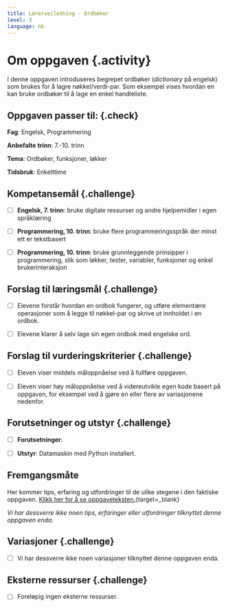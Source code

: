 ```yaml
---
title: Lærerveiledning - Ordbøker
level: 3
language: nb
---
```



# Om oppgaven {.activity}

I denne oppgaven introduseres begrepet ordbøker (*dictionary* på engelsk) som
brukes for å lagre nøkkel/verdi-par. Som eksempel vises hvordan en kan bruke
ordbøker til å lage en enkel handleliste.

## Oppgaven passer til: {.check}

 __Fag__: Engelsk, Programmering

 __Anbefalte trinn__: 7.-10. trinn

 __Tema__: Ordbøker, funksjoner, løkker

 __Tidsbruk__: Enkelttime

## Kompetansemål {.challenge}

- [ ] __Engelsk, 7. trinn__: bruke digitale ressurser og andre hjelpemidler i
      egen språklæring

- [ ] __Programmering, 10. trinn__: bruke flere programmeringsspråk der minst
      ett er tekstbasert

- [ ] __Programmering, 10. trinn__: bruke grunnleggende prinsipper i
      programmering, slik som løkker, tester, variabler, funksjoner og enkel
      brukerinteraksjon

## Forslag til læringsmål {.challenge}

- [ ] Elevene forstår hvordan en ordbok fungerer, og utføre elementære
      operasjoner som å legge til nøkkel-par og skrive ut innholdet i en ordbok.

- [ ] Elevene klarer å selv lage sin egen ordbok med engelske ord.

## Forslag til vurderingskriterier {.challenge}

- [ ] Eleven viser middels måloppnåelse ved å fullføre oppgaven.

- [ ] Eleven viser høy måloppnåelse ved å videreutvikle egen kode basert på
      oppgaven, for eksempel ved å gjøre en eller flere av variasjonene
      nedenfor.

## Forutsetninger og utstyr {.challenge}

- [ ] __Forutsetninger__:

- [ ] __Utstyr__: Datamaskin med Python installert.

## Fremgangsmåte

 Her kommer tips, erfaring og utfordringer til de ulike stegene i den faktiske
 oppgaven. [Klikk her for å se
 oppgaveteksten.](../ordboeker/ordboeker.html){target=_blank}

_Vi har dessverre ikke noen tips, erfaringer eller utfordringer tilknyttet denne
oppgaven enda._

## Variasjoner {.challenge}

- [ ] Vi har dessverre ikke noen variasjoner tilknyttet denne oppgaven enda.

## Eksterne ressurser {.challenge}

- [ ] Foreløpig ingen eksterne ressurser.

